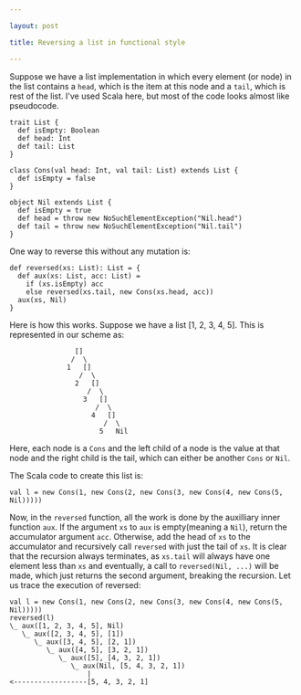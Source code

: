 ```yaml
---

layout: post

title: Reversing a list in functional style

---
```


Suppose we have a list implementation in which every element (or node) in the
list contains a ``head``, which is the item at this node and a ``tail``, which is
rest of the list. I've used Scala here, but most of the code looks almost like
pseudocode.

    trait List {
      def isEmpty: Boolean
      def head: Int
      def tail: List
    }

    class Cons(val head: Int, val tail: List) extends List {
      def isEmpty = false
    }

    object Nil extends List {
      def isEmpty = true
      def head = throw new NoSuchElementException("Nil.head")
      def tail = throw new NoSuchElementException("Nil.tail")
    }

One way to reverse this without any mutation is:

    def reversed(xs: List): List = {
      def aux(xs: List, acc: List) =
        if (xs.isEmpty) acc
        else reversed(xs.tail, new Cons(xs.head, acc))
      aux(xs, Nil)
    }

Here is how this works. Suppose we have a list [1, 2, 3, 4, 5]. This is
represented in our scheme as:

                    []
                   /  \ 
                  1   []
                     /  \
                    2   []
                       /  \
                      3   []
                         /  \
                        4   []
                           /  \
                          5   Nil

Here, each node is a ``Cons`` and the left child of a node is the value at that
node and the right child is the tail, which can either be another ``Cons`` or
``Nil``.

The Scala code to create this list is:

    val l = new Cons(1, new Cons(2, new Cons(3, new Cons(4, new Cons(5, Nil)))))

Now, in the ``reversed`` function, all the work is done by the auxilliary inner
function ``aux``. If the argument ``xs`` to ``aux`` is empty(meaning a ``Nil``),
return the accumulator argument ``acc``. Otherwise, add the head of ``xs`` to
the accumulator and recursively call ``reversed`` with just the tail of ``xs``.
It is clear that the recursion always terminates, as ``xs.tail`` will always have
one element less than ``xs`` and eventually, a call to ``reversed(Nil, ...)`` will
be made, which just returns the second argument, breaking the recursion. Let
us trace the execution of reversed:

    val l = new Cons(1, new Cons(2, new Cons(3, new Cons(4, new Cons(5, Nil)))))
    reversed(l)
    \_ aux([1, 2, 3, 4, 5], Nil)
       \_ aux([2, 3, 4, 5], [1])
          \_ aux([3, 4, 5], [2, 1])
             \_ aux([4, 5], [3, 2, 1])
                \_ aux([5], [4, 3, 2, 1])
                   \_ aux(Nil, [5, 4, 3, 2, 1])
                       |
    <------------------[5, 4, 3, 2, 1]


